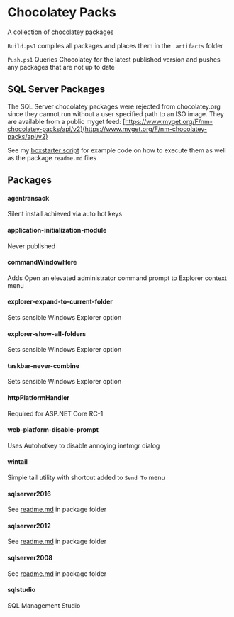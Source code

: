 # Chocolatey Packs #
A collection of [chocolatey](https://chocolatey.org/) packages 

`Build.ps1` compiles all packages and places them in the `.artifacts` folder

`Push.ps1` Queries Chocolatey for the latest published version and pushes any packages that are not up to date

## SQL Server Packages
The SQL Server chocolatey packages were rejected from chocolatey.org since they cannot run without a user specified path to an ISO image. They are available from a public myget feed: [https://www.myget.org/F/nm-chocolatey-packs/api/v2](https://www.myget.org/F/nm-chocolatey-packs/api/v2)

See my [boxstarter script](https://github.com/neutmute/nm-boxstarter/blob/master/base-box.ps1) for example code on how to execute them as well as the package `readme.md` files

## Packages
#### agentransack
Silent install achieved via auto hot keys

#### application-initialization-module
Never published

#### commandWindowHere
Adds Open an elevated administrator command prompt to Explorer context menu 

#### explorer-expand-to-current-folder
Sets sensible Windows Explorer option

#### explorer-show-all-folders
Sets sensible Windows Explorer option

#### taskbar-never-combine
Sets sensible Windows Explorer option

#### httpPlatformHandler
Required for ASP.NET Core RC-1

#### web-platform-disable-prompt
Uses Autohotkey to disable annoying inetmgr dialog

#### wintail
Simple tail utility with shortcut added to `Send To` menu

#### sqlserver2016
See [readme.md](https://github.com/neutmute/nm-chocolatey-packs/tree/master/sqlserver2016) in package folder

#### sqlserver2012
See [readme.md](https://github.com/neutmute/nm-chocolatey-packs/tree/master/sqlserver2012) in package folder

#### sqlserver2008
See [readme.md](https://github.com/neutmute/nm-chocolatey-packs/tree/master/sqlserver2008) in package folder

#### sqlstudio
SQL Management Studio




